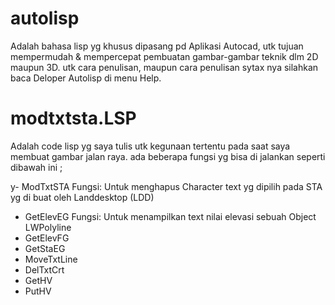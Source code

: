 # autolisp
Adalah bahasa lisp yg khusus dipasang pd Aplikasi
Autocad, utk tujuan mempermudah & mempercepat 
pembuatan gambar-gambar teknik dlm 2D maupun 3D.
utk cara penulisan, maupun cara penulisan sytax nya
silahkan baca Deloper Autolisp di menu Help.

# modtxtsta.LSP
Adalah code lisp yg saya tulis utk kegunaan
tertentu pada saat saya membuat gambar jalan raya.
ada beberapa fungsi yg bisa di jalankan seperti
dibawah ini ;

y- ModTxtSTA
    Fungsi: 
          Untuk menghapus Character text yg dipilih 
          pada STA yg di buat oleh Landdesktop (LDD)

- GetElevEG
    Fungsi: 
         Untuk menampilkan text nilai elevasi sebuah
         Object LWPolyline
- GetElevFG
- GetStaEG
- MoveTxtLine
- DelTxtCrt
- GetHV
- PutHV


